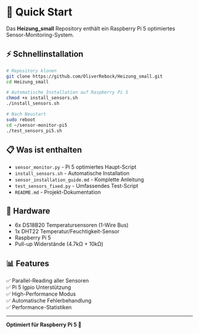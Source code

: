 # 🚀 Quick Start

Das **Heizung_small** Repository enthält ein Raspberry Pi 5 optimiertes Sensor-Monitoring-System.

## ⚡ Schnellinstallation

```bash
# Repository klonen
git clone https://github.com/OliverRebock/Heizung_small.git
cd Heizung_small

# Automatische Installation auf Raspberry Pi 5
chmod +x install_sensors.sh
./install_sensors.sh

# Nach Neustart
sudo reboot
cd ~/sensor-monitor-pi5
./test_sensors_pi5.sh
```

## 📋 Was ist enthalten

- `sensor_monitor.py` - Pi 5 optimiertes Haupt-Script
- `install_sensors.sh` - Automatische Installation
- `sensor_installation_guide.md` - Komplette Anleitung
- `test_sensors_fixed.py` - Umfassendes Test-Script
- `README.md` - Projekt-Dokumentation

## 🔧 Hardware

- 6x DS18B20 Temperatursensoren (1-Wire Bus)
- 1x DHT22 Temperatur/Feuchtigkeit-Sensor
- Raspberry Pi 5
- Pull-up Widerstände (4.7kΩ + 10kΩ)

## 📊 Features

✅ Parallel-Reading aller Sensoren  
✅ Pi 5 lgpio Unterstützung  
✅ High-Performance Modus  
✅ Automatische Fehlerbehandlung  
✅ Performance-Statistiken  

---

**Optimiert für Raspberry Pi 5 🍓**

